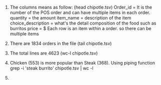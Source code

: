 1. The columns means as follow: (head chipotle.tsv)
    Order_id = It is the number of the POS order and can have multiple items in each order. 
    quantity = the amount 
    item_name = description of the item 
    choice_description = what's the detail composition of the food such as burritos
    price = $
    Each row is an item within a order. so there can be multiple items 
2. There are 1834 orders in the file (tail chipotle.tsv)

3. The total lines are 4623 (wc-l chipotle.tsv)

4. Chicken (553) is more popular than Steak (368).  Using piping function grep -i 'steak burrito' chipotle.tsv | wc -l

5. 
    
